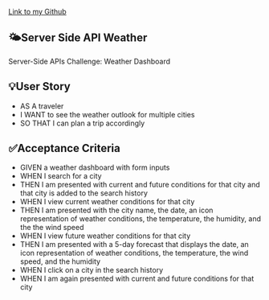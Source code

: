 [Link to my Github](https://github.com/MartinCespedes)
## :sun_behind_small_cloud:Server Side API Weather 
Server-Side APIs Challenge: Weather Dashboard

## :bulb:User Story
- AS A traveler
- I WANT to see the weather outlook for multiple cities
- SO THAT I can plan a trip accordingly

## :white_check_mark:Acceptance Criteria

- GIVEN a weather dashboard with form inputs
- WHEN I search for a city
- THEN I am presented with current and future conditions for that city and that city is added to the search history
- WHEN I view current weather conditions for that city
- THEN I am presented with the city name, the date, an icon representation of weather conditions, the temperature, the humidity, and the the wind speed
- WHEN I view future weather conditions for that city
- THEN I am presented with a 5-day forecast that displays the date, an icon representation of weather conditions, the temperature, the wind speed, and the humidity
- WHEN I click on a city in the search history
- WHEN I am again presented with current and future conditions for that city

